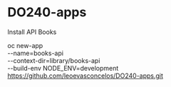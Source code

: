 # DO240-apps

Install API Books

oc new-app \
  --name=books-api \
  --context-dir=library/books-api \
  --build-env NODE_ENV=development \
  https://github.com/leoevasconcelos/DO240-apps.git
